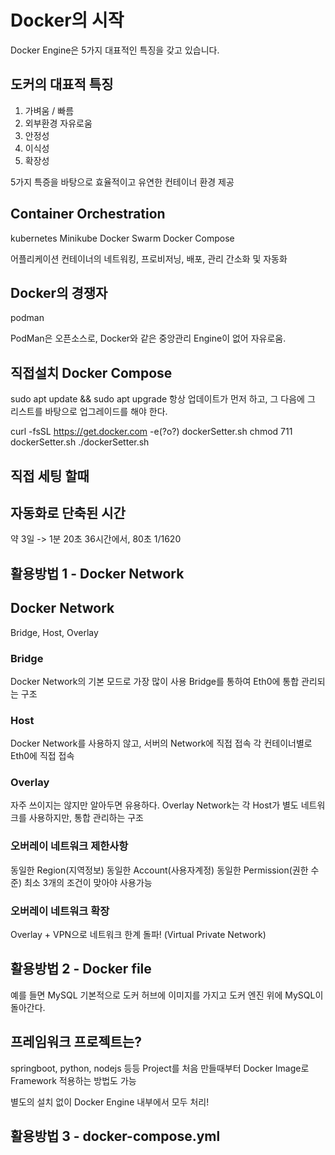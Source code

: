 # Docker의 시작

Docker Engine은 5가지 대표적인 특징을 갖고 있습니다.

## 도커의 대표적 특징

1. 가벼움 / 빠름
2. 외부환경 자유로움
3. 안정성
4. 이식성
5. 확장성

5가지 특증을 바탕으로 효율적이고 유연한 컨테이너 환경 제공

##  Container Orchestration

kubernetes
Minikube
Docker Swarm
Docker Compose

어플리케이션 컨테이너의 네트워킹, 프로비저닝, 배포, 관리 간소화 및 자동화

## Docker의 경쟁자

podman

PodMan은 오픈소스로, Docker와 같은 중앙관리 Engine이 없어 자유로움.

## 직접설치 Docker Compose

sudo apt update && sudo apt upgrade
항상 업데이트가 먼저 하고, 그 다음에 그 리스트를 바탕으로 업그레이드를 해야 한다.

curl -fsSL https://get.docker.com -e(?o?) dockerSetter.sh
chmod 711 dockerSetter.sh
./dockerSetter.sh

## 직접 세팅 할때

## 자동화로 단축된 시간

약 3일 -> 1분 20초
36시간에서, 80초
1/1620

## 활용방법 1 - Docker Network

## Docker Network

Bridge, Host, Overlay

### Bridge

Docker Network의 기본 모드로 가장 많이 사용
Bridge를 통하여 Eth0에 통합 관리되는 구조

### Host

Docker Network를 사용하지 않고, 서버의 Network에 직접 접속
각 컨테이너별로 Eth0에 직접 접속

### Overlay

자주 쓰이지는 않지만 알아두면 유용하다.
Overlay Network는 각 Host가 별도 네트워크를 사용하지만, 통합 관리하는 구조

### 오버레이 네트워크 제한사항

동일한 Region(지역정보)
동일한 Account(사용자계정)
동일한 Permission(권한 수준)
최소 3개의 조건이 맞아야 사용가능

### 오버레이 네트워크 확장

Overlay + VPN으로 네트워크 한계 돌파!
(Virtual Private Network)

## 활용방법 2 - Docker file

예를 들면 MySQL
기본적으로 도커 허브에 이미지를 가지고 도커 엔진 위에 MySQL이 돌아간다.

## 프레임워크 프로젝트는?

springboot, python, nodejs 등등
Project를 처음 만들때부터 Docker Image로 Framework 적용하는 방법도 가능

별도의 설치 없이 Docker Engine 내부에서 모두 처리!

## 활용방법 3 - docker-compose.yml

